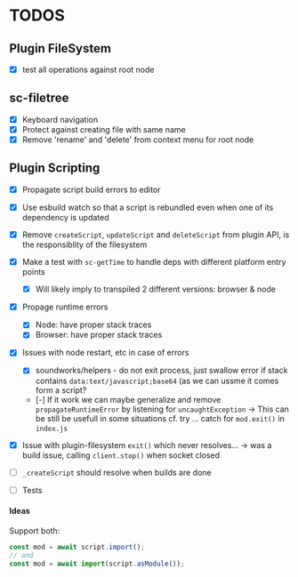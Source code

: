 # TODOS

## Plugin FileSystem

- [x] test all operations against root node

## sc-filetree

- [x] Keyboard navigation
- [x] Protect against creating file with same name
- [x] Remove 'rename' and 'delete' from context menu for root node

## Plugin Scripting

- [x] Propagate script build errors to editor
- [x] Use esbuild watch so that a script is rebundled even when one of its dependency is updated
- [x] Remove `createScript`, `updateScript` and `deleteScript` from plugin API, is the responsiblity of the filesystem
- [x] Make a test with `sc-getTime` to handle deps with different platform entry points
  - [x] Will likely imply to transpiled 2 different versions: browser & node
- [x] Propage runtime errors
  - [x] Node: have proper stack traces
  - [x] Browser: have proper stack traces

- [x] Issues with node restart, etc in case of errors
  - [x] soundworks/helpers - do not exit process, just swallow error if stack
        contains `data:text/javascript;base64` (as we can ussme it comes form a script?
  - [-] If it work we can maybe generalize and remove `propagateRuntimeError` by listening for `uncaughtException`
        -> This can be still be usefull in some situations cf. try ... catch for `mod.exit()` in `index.js`

- [x] Issue with plugin-filesystem `exit()` which never resolves...
  -> was a build issue, calling `client.stop()` when socket closed

- [ ] `_createScript` should resolve when builds are done
- [ ] Tests
  
#### Ideas

Support both:

```js
const mod = await script.import();
// and
const mod = await import(script.asModule());
```